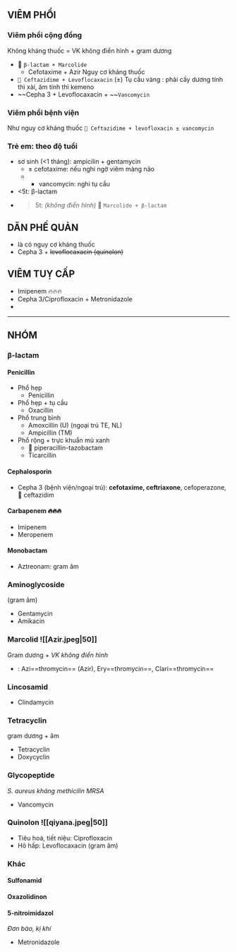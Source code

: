 ## VIÊM PHỔI
### Viêm phổi cộng đồng
Không kháng thuốc = VK không điển hình + gram dương
- 🍏 `β-lactam + Marcolide`
	- Cefotaxime + Azir
Nguy cơ kháng thuốc
- `🦞 Ceftazidime + Levoflocaxacin`
(±) Tụ cầu vàng : phải cấy dương tính thì xài, âm tính thì kemeno
- ~~Cepha 3 + Levoflocaxacin + ~~`Vancomycin`

### Viêm phổi bệnh viện
Như nguy cơ kháng thuốc
`🦞 Ceftazidime + levofloxacin ± vancomycin`

### Trẻ em: theo độ tuổi
- sơ sinh (<1 tháng): ampicilin + gentamycin
	- ± cefotaxime: nếu nghi ngờ viêm màng não
	- + vancomycin: nghi tụ cầu
- <5t: β-lactam
- >5t: *(không điển hình)* 🍏 `Marcolide + β-lactam`

## DÃN PHẾ QUẢN
- là có nguy cơ kháng thuốc
- Cepha 3 + ~~levoflocaxacin (quinolon)~~

## VIÊM TUỴ CẤP
- Imipenem 🔥🔥🔥
- Cepha 3/Ciprofloxacin + Metronidazole
- 


---
## NHÓM

### β-lactam
#### Penicillin
- Phổ hẹp
	- Penicillin
- Phổ hẹp + tụ cầu
	- Oxacillin
- Phổ trung bình
	- Amoxcillin (U) (ngoại trú TE, NL)
	- Ampicillin (TM)
- Phổ rộng + trực khuẩn mủ xanh
	- 🦞 piperacillin-tazobactam
	- Ticarcillin
#### Cephalosporin
- Cepha 3 (bệnh viện/ngoại trú): **cefotaxime, ceftriaxone**, cefoperazone, 🦞 ceftazidim
#### Carbapenem 🔥🔥🔥
- Imipenem
- Meropenem
#### Monobactam
- Aztreonam: gram âm
### Aminoglycoside
(gram âm)
- Gentamycin
- Amikacin

### Marcolid ![[Azir.jpeg|50]]
Gram dương + *VK không điển hình*
- : Azi==thromycin== (Azir), Ery==thromycin==, Clari==thromycin==
### Lincosamid
- Clindamycin
### Tetracyclin
gram dương + âm
- Tetracyclin
- Doxycyclin

### Glycopeptide
*S. aureus kháng methicilin MRSA*
- Vancomycin
### Quinolon ![[qiyana.jpeg|50]]
- Tiêu hoá, tiết niệu: Ciprofloxacin
- Hô hấp: Levoflocaxacin (gram âm)
### Khác
#### Sulfonamid
#### Oxazolidinon
#### 5-nitroimidazol
*Đơn bào, kị khí*
- Metronidazole


